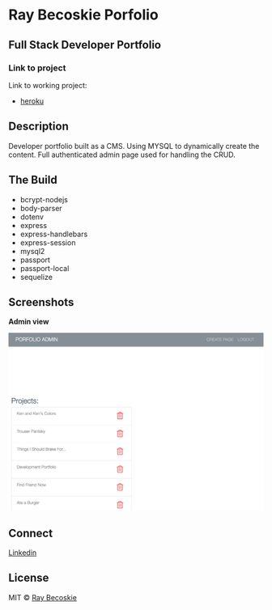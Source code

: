# Ray Becoskie Porfolio
Full Stack Developer Portfolio
-
### Link to project

Link to working project:
- [heroku](https://becoskie-portfolio.herokuapp.com/)

## Description
Developer portfolio built as a CMS. Using MYSQL to dynamically create the content. Full authenticated admin page used for handling the CRUD.


## The Build
- bcrypt-nodejs
- body-parser
- dotenv
- express
- express-handlebars
- express-session
- mysql2
- passport
- passport-local
- sequelize

## Screenshots

**Admin view**

![screenshot-1](image_md/admin.png)


## Connect
[Linkedin](https://www.linkedin.com/in/rbecoskie/)

## License
MIT © [Ray Becoskie]()

